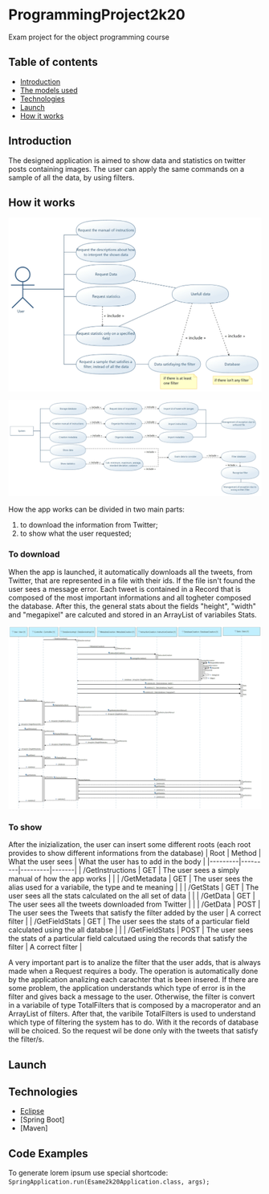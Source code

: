 # ProgrammingProject2k20
Exam project for the object programming course

## Table of contents
* [Introduction](Introduction)
* [The models used](The_models_used)
* [Technologies](Technologies)
* [Launch](Launch)
* [How it works](How_it_works)

## Introduction
The designed application is aimed to show data and statistics on twitter posts containing images. The user can apply the same commands on a sample of all the data, by using filters.

## How it works

![tekst image1](./umlDiagram/UserUseCaseDiagram.jpg)

![tekst imge2](./umlDiagram/SystemUseCaseDiagram.jpg)

How the app works can be divided in two main parts:
1. to download the information from Twitter;
2. to show what the user requested;


### To download
When the app is launched, it automatically downloads all the tweets, from Twitter, that are represented in a file with their ids.
If the file isn't found the user sees a message error. Each tweet is contained in a Record that is composed of the most important informations and all togheter composed the database. After this, the general stats about the fields "height", "width" and "megapixel" are calcuted and stored in an ArrayList of variabiles Stats.

![tekst alternatywny](./umlDiagram/Initializing.jpg)

### To show
After the inizialization, the user can insert some different roots (each root provides to show different informations from the database)
| Root | Method | What the user sees | What the user has to add in the body |
|---------|---------|---------|-------|
| /GetInstructions | GET | The user sees a simply manual of how the app works | |
| /GetMetadata | GET | The user sees the alias used for a variabile, the type and te meaning | |
| /GetStats | GET | The user sees all the stats calculated on the all set of data | |
| /GetData | GET | The user sees all the tweets downloaded from Twitter | |
| /GetData | POST | The user sees the Tweets that satisfy the filter added by the user | A correct filter |
| /GetFieldStats | GET | The user sees the stats of a particular field calculated using the all databse | |
| /GetFieldStats | POST | The user sees the stats of a particular field calcutaed using the records that satisfy the filter | A correct filter |

A very important part is to analize the filter that the user adds, that is always made when a Request requires a body.
The operation is automatically done by the application analizing each carachter that is been insered. If there are some problem, the application understands which type of error is in the filter and gives back a message to the user.
Otherwise, the filter is convert in a variabile of type TotalFilters that is composed by a macroperator and an ArrayList of filters.
After that, the varibile TotalFilters is used to understand which type of filtering the system has to do. With it the records of database will be choiced. So the request wil be done only with the tweets that satisfy the filter/s.


## Launch


## Technologies
* [Eclipse](https://bulldogjob.com/news/449-how-to-write-a-good-readme-for-your-github-project)
* [Spring Boot]
* [Maven]

## Code Examples
To generate lorem ipsum use special shortcode: `SpringApplication.run(Esame2k20Application.class, args);`
